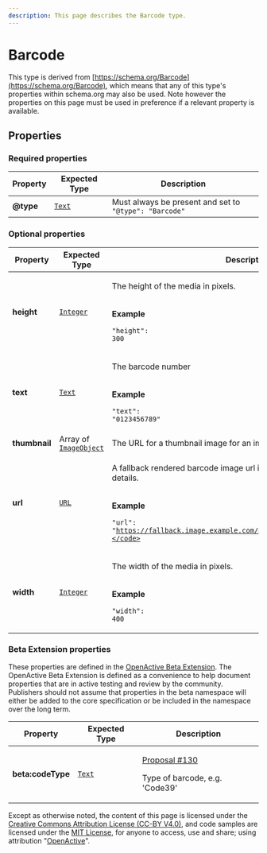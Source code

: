 ```yaml
---
description: This page describes the Barcode type.
---
```


# Barcode

This type is derived from [https://schema.org/Barcode](https://schema.org/Barcode), which means that any of this type's properties within schema.org may also be used. Note however the properties on this page must be used in preference if a relevant property is available.

## **Properties**

### **Required properties**

| Property  | Expected Type                     | Description                                            |
| --------- | --------------------------------- | ------------------------------------------------------ |
| **@type** | [`Text`](https://schema.org/Text) | Must always be present and set to `"@type": "Barcode"` |

### **Optional properties**

| Property      | Expected Type                                                                          | Description                                                                                                                                                                                                           |
| ------------- | -------------------------------------------------------------------------------------- | --------------------------------------------------------------------------------------------------------------------------------------------------------------------------------------------------------------------- |
| **height**    | [`Integer`](https://schema.org/Integer)                                                | <p>The height of the media in pixels.</p><p><br><strong>Example</strong></p><p><code>"height": 300</code></p>                                                                                                         |
| **text**      | [`Text`](https://schema.org/Text)                                                      | <p>The barcode number</p><p><br><strong>Example</strong></p><p><code>"text": "0123456789"</code></p>                                                                                                                  |
| **thumbnail** | Array of [`ImageObject`](https://developer.openactive.io/data-model/types/imageobject) | The URL for a thumbnail image for an image.                                                                                                                                                                           |
| **url**       | [`URL`](https://schema.org/URL)                                                        | <p>A fallback rendered barcode image url in addition to the raw barcode details.</p><p><br><strong>Example</strong></p><p><code>"url": "https://fallback.image.example.com/476ac24c694da79c5e33731ebbb5f1"</code></p> |
| **width**     | [`Integer`](https://schema.org/Integer)                                                | <p>The width of the media in pixels.</p><p><br><strong>Example</strong></p><p><code>"width": 400</code></p>                                                                                                           |

### **Beta Extension properties**

These properties are defined in the [OpenActive Beta Extension](https://openactive.io/ns-beta). The OpenActive Beta Extension is defined as a convenience to help document properties that are in active testing and review by the community. Publishers should not assume that properties in the beta namespace will either be added to the core specification or be included in the namespace over the long term.

| Property          | Expected Type                     | Description                                                                                                                       |
| ----------------- | --------------------------------- | --------------------------------------------------------------------------------------------------------------------------------- |
| **beta:codeType** | [`Text`](https://schema.org/Text) | <p><a href="https://github.com/openactive/open-booking-api/issues/130">Proposal #130</a></p><p>Type of barcode, e.g. 'Code39'</p> |

Except as otherwise noted, the content of this page is licensed under the [Creative Commons Attribution License (CC-BY V4.0)](https://creativecommons.org/licenses/by/4.0/), and code samples are licensed under the [MIT License](https://opensource.org/licenses/MIT), for anyone to access, use and share; using attribution "[OpenActive](https://www.openactive.io/)".
